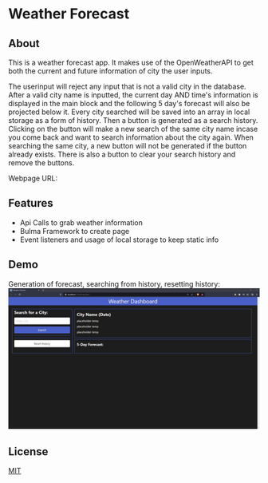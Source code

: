 
# Weather Forecast

## About

This is a weather forecast app. It makes use of the OpenWeatherAPI to get both the current and future information of city the user inputs.

The userinput will reject any input that is not a valid city in the database. After a valid city name is inputted, the current day AND time's information is displayed in the main block and the following 5 day's forecast will also be projected below it. Every city searched will be saved into an array in local storage as a form of history. Then a button is generated as a search history. Clicking on the button will make a new search of the same city name incase you come back and want to search information about the city again. When searching the same city, a new button will not be generated if the button already exists. There is also a button to clear your search history and remove the buttons.

Webpage URL: 
## Features

- Api Calls to grab weather information
- Bulma Framework to create page
- Event listeners and usage of local storage to keep static info
## Demo

Generation of forecast, searching from history, resetting history:
![Demo gif](https://github.com/Ahneb/Weather-Forecast/blob/main/assets/images/brave_kw0kyUxUMX.gif)

## License

[MIT](https://choosealicense.com/licenses/mit/)

